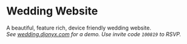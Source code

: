 # Wedding Website
A beautiful, feature rich, device friendly wedding website.  
_See [wedding.djonyx.com](http://wedding.djonyx19.com/) for a demo. Use invite code `100819` to RSVP._

